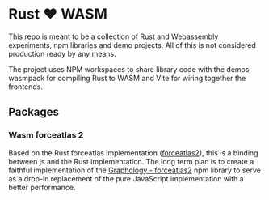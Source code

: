 # Rust ❤️ WASM

This repo is meant to be a collection of Rust and Webassembly experiments, npm libraries and demo projects. All of this is not considered production ready by any means.

The project uses NPM workspaces to share library code with the demos, wasmpack for compiling Rust to WASM and Vite for wiring together the frontends.

## Packages

### Wasm forceatlas 2

Based on the Rust forceatlas implementation ([forceatlas2](https://crates.io/crates/forceatlas2)), this is a binding between js and the Rust implementation. The long term plan is to create a faithful implementation of the [Graphology - forceatlas2](https://graphology.github.io/standard-library/layout-forceatlas2.html) npm library to serve as a drop-in replacement of the pure JavaScript implementation with a better performance.